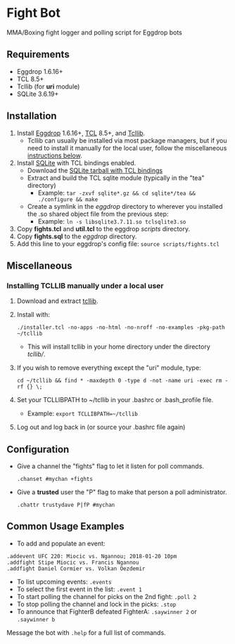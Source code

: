 Fight Bot
=========

MMA/Boxing fight logger and polling script for Eggdrop bots


Requirements
------------

  - Eggdrop 1.6.16+
  - TCL 8.5+
  - Tcllib (for **uri** module)
  - SQLite 3.6.19+


Installation
------------

  1. Install [Eggdrop] 1.6.16+, [TCL] 8.5+, and [Tcllib].
     * Tcllib can usually be installed via most package managers, but if you need to install it manually for the local user, follow the miscellaneous [instructions below](#tcllib).
  2. Install [SQLite] with TCL bindings enabled.
     * Download the [SQLite tarball with TCL bindings][sqlite-tarball]
     * Extract and build the TCL sqlite module (typically in the "tea" directory)
        * Example: `tar -zxvf sqlite*.gz && cd sqlite*/tea && ./configure && make`
     * Create a symlink in the *eggdrop* directory to wherever you installed the .so shared object file from the previous step:
        * Example:  `ln -s libsqlite3.7.11.so tclsqlite3.so`
  3. Copy **fights.tcl** and **util.tcl** to the eggdrop *scripts* directory.
  4. Copy **fights.sql** to the *eggdrop* directory.
  5. Add this line to your eggdrop's config file:  `source scripts/fights.tcl`


Miscellaneous
-------------

### Installing TCLLIB manually under a local user

  1. Download and extract [tcllib].
  2. Install with:

     ``./installer.tcl -no-apps -no-html -no-nroff -no-examples -pkg-path ~/tcllib``

     * This will install tcllib in your home directory under the directory *tcllib/*.
  3. If you wish to remove everything except the "uri" module, type:

     ``cd ~/tcllib && find * -maxdepth 0 -type d -not -name uri -exec rm -rf {} \;``

  4. Set your TCLLIBPATH to ~/tcllib in your .bashrc or .bash_profile file.
     * Example: `export TCLLIBPATH=~/tcllib`
  5. Log out and log back in (or source your .bashrc file again)


Configuration
-------------

  * Give a channel the "fights" flag to let it listen for poll commands.
  
    ``.chanset #mychan +fights``
    
  * Give a **trusted** user the "P" flag to make that person a poll administrator.
  
    ``.chattr trustydave P|fP #mychan``


Common Usage Examples
---------------------

  * To add and populate an event:
  
  ```
  .addevent UFC 220: Miocic vs. Ngannou; 2018-01-20 10pm
  .addfight Stipe Miocic vs. Francis Ngannou
  .addfight Daniel Cormier vs. Volkan Oezdemir
  ```
  
  * To list upcoming events: `.events`
  * To select the first event in the list: `.event 1`
  * To start polling the channel for picks on the 2nd fight: `.poll 2`
  * To stop polling the channel and lock in the picks: `.stop`
  * To announce that FighterB defeated FighterA: `.saywinner 2` or `.saywinner b`
  
  Message the bot with `.help` for a full list of commands.


[eggdrop]:        http://www.eggheads.org/downloads/
[tcl]:            http://www.tcl.tk/software/tcltk/download.html
[tcllib]:         http://www.tcl.tk/software/tcllib/
[sqlite]:         http://sqlite.org/download.html
[sqlite-tarball]: http://sqlite.org/sqlite-autoconf-3071100.tar.gz

